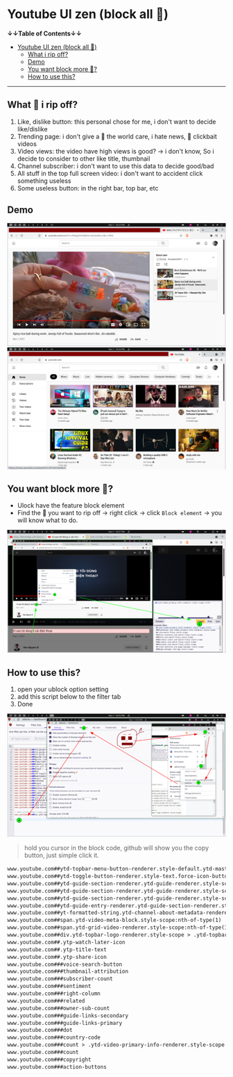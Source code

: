 # Youtube UI zen (block all 💩)

**↓↓Table of Contents↓↓**

- [Youtube UI zen (block all <g-emoji class="g-emoji" alias="hankey" fallback-src="https://github.githubassets.com/images/icons/emoji/unicode/1f4a9.png">💩</g-emoji>)](#youtube-ui-zen-block-all-)
  - [What i rip off?](#what--i-rip-off)
  - [Demo](#demo)
  - [You want block more <g-emoji class="g-emoji" alias="hankey" fallback-src="https://github.githubassets.com/images/icons/emoji/unicode/1f4a9.png">💩</g-emoji>?](#you-want-block-more-)
  - [How to use this?](#how-to-use-this)

---

## What 💩 i rip off?

1. Like, dislike button: this personal chose for me, i don't want to decide like/dislike
2. Trending page: i don't give a 💩 the world care, i hate news, 💩 clickbait videos
3. Video views: the video have high views is good? → i don't know, So i decide to consider to other like title, thumbnail
4. Channel subscriber: i don't want to use this data to decide good/bad
5. All stuff in the top full screen video: i don't want to accident click something useless
6. Some useless button: in the right bar, top bar, etc

## Demo

![](./img/20211107222334.png)
![](./img/20211107222442.png)

## You want block more 💩?

- Ulock have the feature block element
- Find the 💩 you want to rip off → right click → click `Block element` -> you will know what to do.

![](./img/20211107222850.png)

## How to use this?

1. open your ublock option setting
2. add this script below to the filter tab
3. Done

![](./img/20211107223430.png)

> hold you cursor in the block code, github will show you the copy button, just simple click it.

```txt
www.youtube.com##ytd-topbar-menu-button-renderer.style-default.ytd-masthead.style-scope:nth-of-type(2)
www.youtube.com##ytd-toggle-button-renderer.style-text.force-icon-button.ytd-menu-renderer.style-scope > .ytd-toggle-button-renderer.style-scope.yt-simple-endpoint
www.youtube.com##ytd-guide-section-renderer.ytd-guide-renderer.style-scope:nth-of-type(4)
www.youtube.com##ytd-guide-section-renderer.ytd-guide-renderer.style-scope:nth-of-type(3)
www.youtube.com##ytd-guide-section-renderer.ytd-guide-renderer.style-scope:nth-of-type(2)
www.youtube.com##ytd-guide-entry-renderer.ytd-guide-section-renderer.style-scope:nth-of-type(2)
www.youtube.com##yt-formatted-string.ytd-channel-about-metadata-renderer.style-scope:nth-of-type(3)
www.youtube.com##span.ytd-video-meta-block.style-scope:nth-of-type(1)
www.youtube.com##span.ytd-grid-video-renderer.style-scope:nth-of-type(1)
www.youtube.com##div.ytd-topbar-logo-renderer.style-scope > .ytd-topbar-logo-renderer.style-scope
www.youtube.com##.ytp-watch-later-icon
www.youtube.com##.ytp-title-text
www.youtube.com##.ytp-share-icon
www.youtube.com###voice-search-button
www.youtube.com###thumbnail-attribution
www.youtube.com###subscriber-count
www.youtube.com###sentiment
www.youtube.com###right-column
www.youtube.com###related
www.youtube.com###owner-sub-count
www.youtube.com###guide-links-secondary
www.youtube.com###guide-links-primary
www.youtube.com###dot
www.youtube.com###country-code
www.youtube.com###count > .ytd-video-primary-info-renderer.style-scope
www.youtube.com###count
www.youtube.com###copyright
www.youtube.com###action-buttons
```
